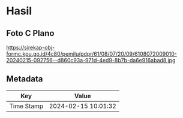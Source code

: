# Hasil

## Foto C Plano

https://sirekap-obj-formc.kpu.go.id/4c80/pemilu/pdpr/61/08/07/20/09/6108072009010-20240215-092756--d860c93a-971d-4ed9-8b7b-da6e916abad8.jpg


## Metadata

| Key        | Value               |
| ---------- | ------------------- |
| Time Stamp | 2024-02-15 10:01:32 |



